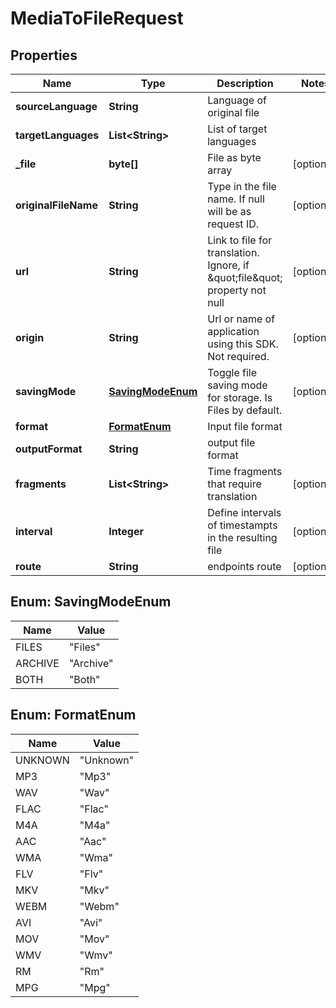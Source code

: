 

# MediaToFileRequest


## Properties

| Name | Type | Description | Notes |
|------------ | ------------- | ------------- | -------------|
|**sourceLanguage** | **String** | Language of original file |  |
|**targetLanguages** | **List&lt;String&gt;** | List of target languages |  |
|**_file** | **byte[]** | File as byte array |  [optional] |
|**originalFileName** | **String** | Type in the file name. If null will be as request ID. |  [optional] |
|**url** | **String** | Link to file for translation. Ignore, if \&quot;file\&quot; property not null |  [optional] |
|**origin** | **String** | Url or name of application using this SDK. Not required. |  [optional] |
|**savingMode** | [**SavingModeEnum**](#SavingModeEnum) | Toggle file saving mode for storage.  Is Files by default. |  [optional] |
|**format** | [**FormatEnum**](#FormatEnum) | Input file format |  |
|**outputFormat** | **String** | output file format |  |
|**fragments** | **List&lt;String&gt;** | Time fragments that require translation |  [optional] |
|**interval** | **Integer** | Define intervals of timestampts in the resulting file |  [optional] |
|**route** | **String** | endpoints route |  [optional] |



## Enum: SavingModeEnum

| Name | Value |
|---- | -----|
| FILES | &quot;Files&quot; |
| ARCHIVE | &quot;Archive&quot; |
| BOTH | &quot;Both&quot; |



## Enum: FormatEnum

| Name | Value |
|---- | -----|
| UNKNOWN | &quot;Unknown&quot; |
| MP3 | &quot;Mp3&quot; |
| WAV | &quot;Wav&quot; |
| FLAC | &quot;Flac&quot; |
| M4A | &quot;M4a&quot; |
| AAC | &quot;Aac&quot; |
| WMA | &quot;Wma&quot; |
| FLV | &quot;Flv&quot; |
| MKV | &quot;Mkv&quot; |
| WEBM | &quot;Webm&quot; |
| AVI | &quot;Avi&quot; |
| MOV | &quot;Mov&quot; |
| WMV | &quot;Wmv&quot; |
| RM | &quot;Rm&quot; |
| MPG | &quot;Mpg&quot; |



